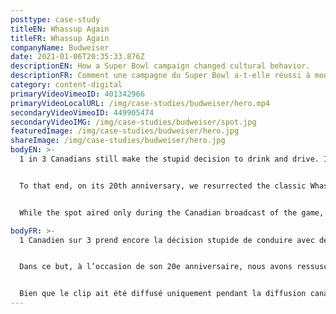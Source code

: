 ```yaml
---
posttype: case-study
titleEN: Whassup Again
titleFR: Whassup Again
companyName: Budweiser
date: 2021-01-06T20:35:33.876Z
descriptionEN: How a Super Bowl campaign changed cultural behavior.
descriptionFR: Comment une campagne du Super Bowl a-t-elle réussi à modifier le comportement culturel?
category: content-digital
primaryVideoVimeoID: 401342966
primaryVideoLocalURL: /img/case-studies/budweiser/hero.mp4
secondaryVideoVimeoID: 449905474
secondaryVideoIMG: /img/case-studies/budweiser/spot.jpg
featuredImage: /img/case-studies/budweiser/hero.jpg
shareImage: /img/case-studies/budweiser/hero.jpg
bodyEN: >-
  1 in 3 Canadians still make the stupid decision to drink and drive. It’s truly a shocking stat considering all the smart ways to get home nowadays. So when Budweiser approached us to create a campaign to change this behavior, we knew we needed to do more than entertain. We needed to create a campaign that would change cultural behavior.


  To that end, on its 20th anniversary, we resurrected the classic Whassup ad with the help of a socially integrated campaign, and orchestrated a moment in this year’s Super Bowl that broke records and borders to deliver record results for Budweiser and Uber. This showed Budweiser cares about its customers’ well-being and spread an important message that aligns brand strategy and purpose.


  While the spot aired only during the Canadian broadcast of the game, it made headlines globally, ranking on over *70 lists of the best Super Bowl Ads* and appearing in over *400 news stories worldwide.* More importantly, Uber saw a *20% increase in rides* compared to last year, ensuring hundreds of thousands of Canadians chose the smart way home. That’s whassup.

bodyFR: >-
  1 Canadien sur 3 prend encore la décision stupide de conduire avec des facultés affaiblies. C’est une statistique choquante quand on tient compte de toutes les possibilités plus prudentes qui s’offrent à nous aujourd’hui. Ainsi, lorsque Budweiser nous a contactés pour imaginer une campagne visant à modifier ce comportement, nous étions conscients que nous devions faire plus que divertir. Il fallait créer une campagne qui impacterait les comportements culturels.


  Dans ce but, à l’occasion de son 20e anniversaire, nous avons ressuscité la célèbre publicité Whassup à l’aide d’une campagne socialement intégrée et diffusée lors du Super Bowl de cette année. La campagne a battu des records et nos attentes avec des résultats exceptionnels pour Budweiser et Uber. Cela a permis de démontrer que Budweiser se souciait du bien-être de ses clients et diffusait un message d’importance publique, permettant ainsi d’harmoniser la stratégie et l’objectif de la marque.


  Bien que le clip ait été diffusé uniquement pendant la diffusion canadienne du Super Bowl, il a fait la une des journaux de la planète, se classant dans *plus de 70 listes des meilleures publicités du Super Bowl* et apparaissant dans plus de *400 reportages dans le monde.* Plus important encore, Uber a connu *une augmentation de 20 % du nombre de déplacements* par rapport à l’année dernière, ce qui a permis à des centaines de milliers de Canadiens d’opter pour la manière la plus intelligente de rentrer à la maison. Whassup.
---
```

